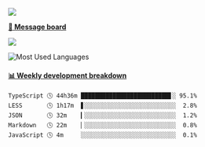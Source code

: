 [![](https://count.getloli.com/get/@SmaIIstars.github.readme)](https://count.getloli.com/)


[**💬 Message board**](https://chat.getloli.com/room/@SmaIIstars.github)

[![](https://chat.getloli.com/room/@SmaIIstars.github/svg?width=600&height=100&limit=20&theme=light&fontSize=14)](https://chat.getloli.com/room/@SmaIIstars.github)


![Most Used Languages](https://github-readme-stats.vercel.app/api/top-langs/?username=SmaIIstars&theme=dark&layout=compact)

<!-- waka-box start -->
#### <a href="https://gist.github.com/e31f5e1b7a15ee54e2fc8fca68aa5e2b" target="_blank">📊 Weekly development breakdown</a>
```text
TypeScript 🕓 44h36m █████████████████████████▋░ 95.1%
LESS       🕓 1h17m  ▋░░░░░░░░░░░░░░░░░░░░░░░░░░  2.8%
JSON       🕓 32m    ▎░░░░░░░░░░░░░░░░░░░░░░░░░░  1.2%
Markdown   🕓 22m    ▏░░░░░░░░░░░░░░░░░░░░░░░░░░  0.8%
JavaScript 🕓 4m     ░░░░░░░░░░░░░░░░░░░░░░░░░░░  0.1%
```
<!-- Powered by https://github.com/YouEclipse/waka-box-go . -->
<!-- waka-box end -->
